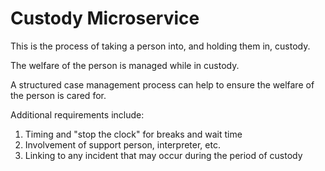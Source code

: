 # Custody Microservice

This is the process of taking a person into, and holding them in, custody. 

The welfare of the person is managed while in custody.

A structured case management process can help to ensure the welfare of the person is cared for.

Additional requirements include:
1. Timing and "stop the clock" for breaks and wait time
1. Involvement of support person, interpreter, etc.
1. Linking to any incident that may occur during the period of custody


